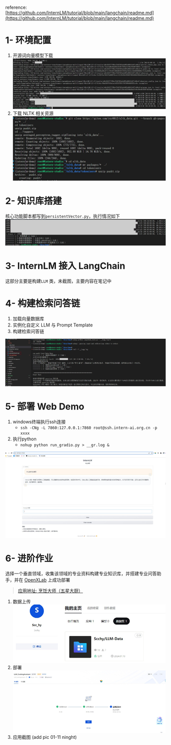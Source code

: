reference: [https://github.com/InternLM/tutorial/blob/main/langchain/readme.md](https://github.com/InternLM/tutorial/blob/main/langchain/readme.md)


# 1- 环境配置

1. 开源词向量模型下载
![download](./pic/lc_download.jpg)
2. 下载 NLTK 相关资源
![NLTK](./pic/lc_nlk.jpg)

# 2- 知识库搭建

核心功能脚本都写到`persistentVector.py`，执行情况如下
![pv](./pic/lc_PV.jpg)


# 3- InternLM 接入 LangChain
这部分主要是构建`LLM` 类，未截图，主要内容在笔记中

# 4- 构建检索问答链

1. 加载向量数据库
2. 实例化自定义 LLM 与 Prompt Template
3. 构建检索问答链

![lc_test](./pic/lc_test.jpg)


# 5- 部署 Web Demo

1. windows终端执行ssh连接
    - `ssh -CNg -L 7860:127.0.0.1:7860 root@ssh.intern-ai.org.cn -p xxxx`
2. 执行python
    - `nohup python run_gradio.py > __gr.log &`

![demo](./pic/lc_demo.jpg)


# 6- 进阶作业

选择一个垂直领域，收集该领域的专业资料构建专业知识库，并搭建专业问答助手，并在 [OpenXLab](https://openxlab.org.cn/apps) 上成功部署
> [应用地址: 烹饪大师（五星大厨）](https://openxlab.org.cn/apps/detail/Scchy/LLM_CookingAssistant)

1. 数据上传
![data](./pic/openxlab_data.jpg)
2. 部署
![deploy](./pic/openxlab_deploy.jpg)
3. 应用截图 (add pic 01-11 ninght)


